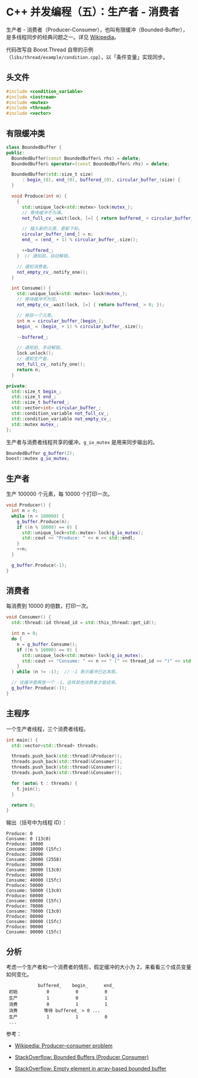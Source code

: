 # C++ 并发编程（五）：生产者 - 消费者

生产者 - 消费者（Producer-Consumer），也叫有限缓冲（Bounded-Buffer），是多线程同步的经典问题之一。详见 [Wikipedia][1]。

代码改写自 Boost.Thread 自带的示例（`libs/thread/example/condition.cpp`），以「条件变量」实现同步。

## 头文件
```cpp
#include <condition_variable>
#include <iostream>
#include <mutex>
#include <thread>
#include <vector>
```

## 有限缓冲类

```cpp
class BoundedBuffer {
public:
  BoundedBuffer(const BoundedBuffer& rhs) = delete;
  BoundedBuffer& operator=(const BoundedBuffer& rhs) = delete;

  BoundedBuffer(std::size_t size)
      : begin_(0), end_(0), buffered_(0), circular_buffer_(size) {
  }

  void Produce(int n) {
    {
      std::unique_lock<std::mutex> lock(mutex_);
      // 等待缓冲不为满。
      not_full_cv_.wait(lock, [=] { return buffered_ < circular_buffer_.size(); });

      // 插入新的元素，更新下标。
      circular_buffer_[end_] = n;
      end_ = (end_ + 1) % circular_buffer_.size();

      ++buffered_;
    }  // 通知前，自动解锁。

    // 通知消费者。
    not_empty_cv_.notify_one();
  }

  int Consume() {
    std::unique_lock<std::mutex> lock(mutex_);
    // 等待缓冲不为空。
    not_empty_cv_.wait(lock, [=] { return buffered_ > 0; });

    // 移除一个元素。
    int n = circular_buffer_[begin_];
    begin_ = (begin_ + 1) % circular_buffer_.size();

    --buffered_;

    // 通知前，手动解锁。
    lock.unlock();
    // 通知生产者。
    not_full_cv_.notify_one();
    return n;
  }

private:
  std::size_t begin_;
  std::size_t end_;
  std::size_t buffered_;
  std::vector<int> circular_buffer_;
  std::condition_variable not_full_cv_;
  std::condition_variable not_empty_cv_;
  std::mutex mutex_;
};
```

生产者与消费者线程共享的缓冲。`g_io_mutex` 是用来同步输出的。
```cpp
BoundedBuffer g_buffer(2);
boost::mutex g_io_mutex;
```

## 生产者
生产 100000 个元素，每 10000 个打印一次。
```cpp
void Producer() {
  int n = 0;
  while (n < 100000) {
    g_buffer.Produce(n);
    if ((n % 10000) == 0) {
      std::unique_lock<std::mutex> lock(g_io_mutex);
      std::cout << "Produce: " << n << std::endl;
    }
    ++n;
  }

  g_buffer.Produce(-1);
}
```

## 消费者
每消费到 10000 的倍数，打印一次。
```cpp
void Consumer() {
  std::thread::id thread_id = std::this_thread::get_id();

  int n = 0;
  do {
    n = g_buffer.Consume();
    if ((n % 10000) == 0) {
      std::unique_lock<std::mutex> lock(g_io_mutex);
      std::cout << "Consume: " << n << " (" << thread_id << ")" << std::endl;
    }
  } while (n != -1);  // -1 表示缓冲已达末尾。

  // 往缓冲里再放一个 -1，这样其他消费者才能结束。
  g_buffer.Produce(-1);
}
```

## 主程序

一个生产者线程，三个消费者线程。
```cpp
int main() {
  std::vector<std::thread> threads;

  threads.push_back(std::thread(&Producer));
  threads.push_back(std::thread(&Consumer));
  threads.push_back(std::thread(&Consumer));
  threads.push_back(std::thread(&Consumer));

  for (auto& t : threads) {
    t.join();
  }

  return 0;
}
```

输出（括号中为线程 ID）：
```
Produce: 0
Consume: 0 (13c0)
Produce: 10000
Consume: 10000 (15fc)
Produce: 20000
Consume: 20000 (2558)
Produce: 30000
Consume: 30000 (13c0)
Produce: 40000
Consume: 40000 (15fc)
Produce: 50000
Consume: 50000 (13c0)
Produce: 60000
Consume: 60000 (15fc)
Produce: 70000
Consume: 70000 (13c0)
Produce: 80000
Consume: 80000 (15fc)
Produce: 90000
Consume: 90000 (15fc)
```

## 分析

考虑一个生产者和一个消费者的情形，假定缓冲的大小为 2，来看看三个成员变量如何变化。
```
            buffered_    begin_      end_
 初始           0          0          0
 生产           1          0          1
 消费           0          1          1
 消费          等待 buffered_ > 0 ...
 生产           1          1          0
 ...
```

参考：
- [Wikipedia: Producer–consumer problem][2]
- [StackOverflow: Bounded Buffers (Producer Consumer)][3]
- [StackOverflow: Empty element in array-based bounded buffer][4]


  [1]: https://en.wikipedia.org/wiki/Producer%E2%80%93consumer_problem
  [2]: https://en.wikipedia.org/wiki/Producer%E2%80%93consumer_problem
  [3]: http://stackoverflow.com/questions/9578050/bounded-buffers-producer-consumer
  [4]: http://stackoverflow.com/questions/9517405/empty-element-in-array-based-bounded-buffer
